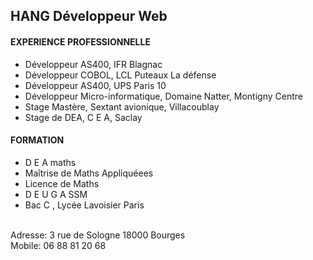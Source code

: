 <!-- semaine2 -->
<!-- comprendre le web
HTML et CSS  -->
<!--EXERCICE 3 Faire 1 CV en HTLM -->
<html>

<head>
<h2>HANG Développeur Web</h2>

</head>
<body>
<p><h4>EXPERIENCE PROFESSIONNELLE</h4></p>
<ul>
    <li>Développeur AS400, IFR Blagnac</li>
    <li>Développeur COBOL, LCL Puteaux La défense</li>
    <li>Développeur AS400, UPS Paris 10</li>
    <li>Développeur Micro-informatique, Domaine Natter, Montigny Centre</li>
    <li>Stage Mastère, Sextant avionique, Villacoublay</li>
    <li>Stage de DEA, C E A, Saclay</li>

</ul>
<p><h4>FORMATION</h4></p>
<ul>
  <li>D E A maths</li>
  <li>Maîtrise de Maths Appliquéees</li>
  <li>Licence de Maths</li>
  <li>D E U G A SSM</li>
  <li>Bac C , Lycée Lavoisier Paris</li>
</ul>
<br>
<footer>
Adresse:
3 rue de Sologne
18000 Bourges
<br>
Mobile: 06 88 81 20 68
</footer>
</body>
</html>
